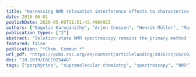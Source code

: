 ```yaml
---
title: "Harnessing NMR relaxation interference effects to characterise supramolecular assemblies"
date: 2016-06-01
publishDate: 2020-05-09T11:51:42.498492Z
authors: ["Gogulan Karunanithy", "Arjen Cnossen", "Henrik Müller", "Martin D. Peeks", "Nicholas H. Rees", "Timothy D. W. Claridge", "Harry L. Anderson", "Andrew J. Baldwin"]
publication_types: ["2"]
abstract: "Solution-state NMR spectroscopy remains the primary method for characterising synthetic supramolecular assemblies. Yet, in their NMR spectra, relaxation interference effects can significantly alter peak intensities hindering interpretation. Here, we present a simple experiment for synthetic chemists to analyse this effect, allowing interpretation of these distorted spectra and validation of spectral assignments. We apply this experiment to synthetic porphyrin oligomers with molecular weights approaching those of protein domains (10 kDa). Our experiment provides a simple means to gain additional structural and dynamical information that will become increasingly useful as chemists create larger molecular architectures."
featured: false
publication: "*Chem. Commun.*"
url_pdf: "https://pubs.rsc.org/en/content/articlelanding/2016/cc/c6cc02544g"
doi: "10.1039/C6CC02544G"
tags: ["porphyrins", "supramolecular chemistry", "spectroscopy", "NMR"]
---
```



